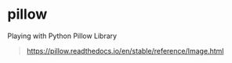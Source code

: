 # pillow
Playing with Python Pillow Library

> https://pillow.readthedocs.io/en/stable/reference/Image.html
